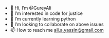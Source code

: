 - 👋 Hi, I’m @GureyAli
- 👀 I’m interested in code for justice
- 🌱 I’m currently learning python 
- 💞️ I’m looking to collaborate on above issues
- 📫 How to reach me ali.a.yassin@gmail.com

<!---
GureyAli/GureyAli is a ✨ special ✨ repository because its `README.md` (this file) appears on your GitHub profile.
You can click the Preview link to take a look at your changes.
--->
